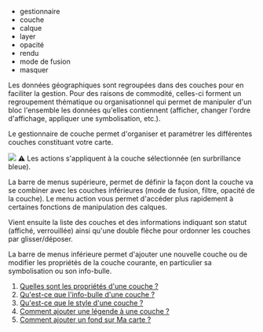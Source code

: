 - gestionnaire
- couche
- calque
- layer
- opacité
- rendu
- mode de fusion
- masquer

Les données géographiques sont regroupées dans des couches pour en faciliter la gestion. Pour des raisons de commodité, celles-ci forment un regroupement thématique ou organisationnel qui permet de manipuler d'un bloc l'ensemble les données qu'elles contiennent (afficher, changer l'ordre d'affichage, appliquer une symbolisation, etc.).

Le gestionnaire de couche permet d'organiser et paramétrer les différentes couches constituant votre carte.

![](https://macarte.ign.fr/api/image/img_lmi8141)
⚠️ Les actions s'appliquent à la couche sélectionnée (en surbrillance bleue).

La barre de menus supérieure, permet de définir la façon dont la couche va se combiner avec les couches inférieures (mode de fusion, filtre, opacité de la couche). Le menu action vous permet d'accéder plus rapidement à certaines fonctions de manipulation des calques.

Vient ensuite la liste des couches et des informations indiquant son statut (affiché, verrouillée) ainsi qu'une double flèche pour ordonner les couches par glisser/déposer.

La barre de menus inférieure permet d'ajouter une nouvelle couche ou de modifier les propriétés de la couche courante, en particulier sa symbolisation ou son info-bulle.

1. [Quelles sont les propriétés d'une couche ?](./Quelles_sont_les_propriétés_d'une_couche.md)
1. [Qu'est-ce que l'info-bulle d'une couche ?](./Qu'est-ce_que_l'info-bulle_d'une_couche.md)
1. [Qu'est-ce que le style d'une couche ?](./Qu'est-ce_que_le_style_d'une_couche.md)
1. [Comment ajouter une légende à une couche ?](./Comment_ajouter_une_légende_à_une_couche.md)
1. [Comment ajouter un fond sur Ma carte ?](./Quels_sont_les_fonds_disponibles_dans_Ma_carte.md)
